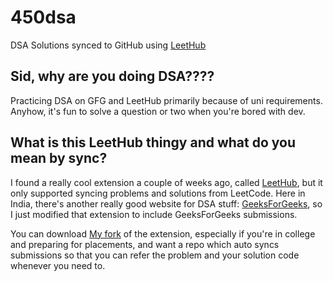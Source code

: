 # 450dsa
DSA Solutions synced to GitHub using [LeetHub](https://sidv.dev/gh/leethub)

## Sid, why are you doing DSA????
Practicing DSA on GFG and LeetHub primarily because of uni requirements. Anyhow, it's fun to solve a question or two when you're bored with dev.

## What is this LeetHub thingy and what do you mean by sync?
I found a really cool extension a couple of weeks ago, called [LeetHub](https://github.com/QasminWani/LeetHub), but it only supported syncing problems and solutions from LeetCode. Here in India, there's another really good website for DSA stuff: [GeeksForGeeks](https://geeksforgeeks.org), so I just modified that extension to include GeeksForGeeks submissions.

You can download [My fork](https://sidv.dev/gh/leethub) of the extension, especially if you're in college and preparing for placements, and want a repo which auto syncs submissions so that you can refer the problem and your solution code whenever you need to.
